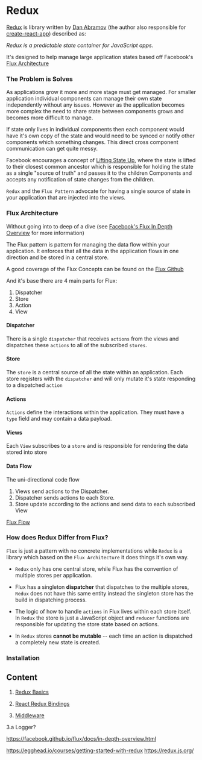 # Redux

[Redux](https://github.com/reactjs/redux) is library written by [Dan Abramov](https://github.com/gaearon) (the author
also responsible for [create-react-app](https://github.com/facebookincubator/create-react-app)) described as:

<cite>Redux is a predictable state container for JavaScript apps.</cite>

It's designed to help manage large application states based off Facebook's [Flux Architecture](https://facebook.github.io/flux/)

### The Problem is Solves

As applications grow it more and more stage must get managed. For smaller application individual components can manage their
own state independently without any issues. However as the application becomes more complex the need to share state between
components grows and becomes more difficult to manage.

If state only lives in individual components then each component would have it's own copy of the state and would need to be
synced or notify other components which something changes. This direct cross component communication can get quite messy.

Facebook encourages a concept of [Lifting State Up](https://reactjs.org/docs/lifting-state-up.html), where the state is
lifted to their closest common ancestor which is responsible for holding the state as a single "source of truth" and 
passes it to the children Components and accepts any notification of state changes from the children.

`Redux` and the `Flux Pattern` advocate for having a single source of state in your application that are injected into the views.


### Flux Architecture

Without going into to deep of a dive (see [Facebook's Flux In Depth Overview](https://facebook.github.io/flux/docs/in-depth-overview.html) for more information)


The Flux pattern is pattern for managing the data flow within your application. It enforces that all the data in the application
flows in one direction and be stored in a central store.

A good coverage of the Flux Concepts can be found on the [Flux Github](https://github.com/facebook/flux/tree/master/examples/flux-concepts)


And it's base there are 4 main parts for Flux:

1. Dispatcher
2. Store
3. Action
4. View

#### Dispatcher

There is a single `dispatcher` that receives `actions` from the views and dispatches these `actions` to all of the
subscribed `stores`.


#### Store

The `store` is a central source of all the state within an application. Each store registers with the `dispatcher` and
will only mutate it's state responding to a dispatched `action`

#### Actions

`Actions` define the interactions within the application. They must have a `type` field and may contain a data payload.

#### Views

Each `View` subscribes to a `store` and is responsible for rendering the data stored into store


#### Data Flow

The uni-directional code flow

1. Views send actions to the Dispatcher.
2. Dispatcher sends actions to each Store.
3. Store update according to the actions and send data to each subscribed View

[Flux Flow](https://github.com/facebook/flux/blob/master/examples/flux-concepts/flux-simple-f8-diagram-with-client-action-1300w.png)

### How does Redux Differ from Flux?

`Flux` is just a pattern with no concrete implementations while `Redux` is a library which based on the `Flux Architecture` it
 does things it's own way.
 
 - `Redux` only has one central store, while Flux has the convention of multiple stores per application.
 
 - Flux has a singleton **dispatcher** that dispatches to the multiple stores, `Redux` does not have this same entity instead
 the singleton store has the build in dispatching process.
 
 - The logic of how to handle `actions` in Flux lives within each store itself. In `Redux` the store is just a JavaScript object 
 and `reducer` functions are responsible for updating the store state based on actions.
 
 - In `Redux` stores **cannot be mutable** -- each time an action is dispatched a completely new state is created.
 
 
### Installation
 
## Content

1. [Redux Basics](./1_redux_basics)

2. [React Redux Bindings](./2_react_redux)

3. [Middleware](./3_middleware)

3.a Logger?



https://facebook.github.io/flux/docs/in-depth-overview.html



https://egghead.io/courses/getting-started-with-redux
https://redux.js.org/
